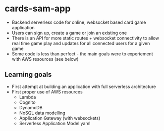# cards-sam-app

- Backend serverless code for online, websocket based card game application
- Users can sign up, create a game or join an existing one
- There is an API for more static routes + websocket connectivity to allow real time game play and updates for all connected users for a given game
- Some code is less than perfect - the main goals were to experiement with AWS resources (see below)

## Learning goals

- First attempt at building an application with full serverless architecture
- First proper use of AWS resources
    - Lambda
    - Cognito
    - DynamoDB
    - NoSQL data modelling
    - Application Gateway (with websockets)
    - Serverless Application Model yaml 

